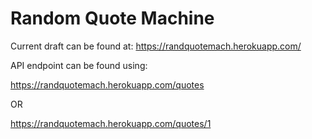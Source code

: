 # Random Quote Machine

Current draft can be found at: https://randquotemach.herokuapp.com/

API endpoint can be found using:

https://randquotemach.herokuapp.com/quotes

OR

https://randquotemach.herokuapp.com/quotes/1
